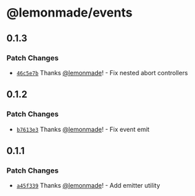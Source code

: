 # @lemonmade/events

## 0.1.3

### Patch Changes

- [`46c5e7b`](https://github.com/lemonmade/nursery/commit/46c5e7b410b139ae5c4f863ba40b4ff83bf7655f) Thanks [@lemonmade](https://github.com/lemonmade)! - Fix nested abort controllers

## 0.1.2

### Patch Changes

- [`b7613e3`](https://github.com/lemonmade/nursery/commit/b7613e393f0e731a3d174649efad130410189b3d) Thanks [@lemonmade](https://github.com/lemonmade)! - Fix event emit

## 0.1.1

### Patch Changes

- [`a45f339`](https://github.com/lemonmade/nursery/commit/a45f339dd8e6adfe8135b9712868824ea85e283b) Thanks [@lemonmade](https://github.com/lemonmade)! - Add emitter utility
